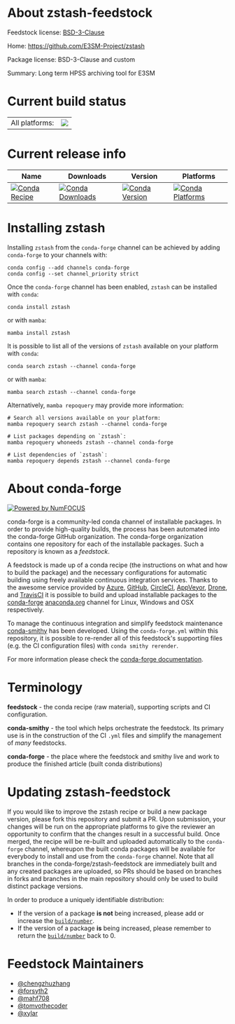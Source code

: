 About zstash-feedstock
======================

Feedstock license: [BSD-3-Clause](https://github.com/conda-forge/zstash-feedstock/blob/main/LICENSE.txt)

Home: https://github.com/E3SM-Project/zstash

Package license: BSD-3-Clause and custom

Summary: Long term HPSS archiving tool for E3SM

Current build status
====================


<table><tr><td>All platforms:</td>
    <td>
      <a href="https://dev.azure.com/conda-forge/feedstock-builds/_build/latest?definitionId=18637&branchName=main">
        <img src="https://dev.azure.com/conda-forge/feedstock-builds/_apis/build/status/zstash-feedstock?branchName=main">
      </a>
    </td>
  </tr>
</table>

Current release info
====================

| Name | Downloads | Version | Platforms |
| --- | --- | --- | --- |
| [![Conda Recipe](https://img.shields.io/badge/recipe-zstash-green.svg)](https://anaconda.org/conda-forge/zstash) | [![Conda Downloads](https://img.shields.io/conda/dn/conda-forge/zstash.svg)](https://anaconda.org/conda-forge/zstash) | [![Conda Version](https://img.shields.io/conda/vn/conda-forge/zstash.svg)](https://anaconda.org/conda-forge/zstash) | [![Conda Platforms](https://img.shields.io/conda/pn/conda-forge/zstash.svg)](https://anaconda.org/conda-forge/zstash) |

Installing zstash
=================

Installing `zstash` from the `conda-forge` channel can be achieved by adding `conda-forge` to your channels with:

```
conda config --add channels conda-forge
conda config --set channel_priority strict
```

Once the `conda-forge` channel has been enabled, `zstash` can be installed with `conda`:

```
conda install zstash
```

or with `mamba`:

```
mamba install zstash
```

It is possible to list all of the versions of `zstash` available on your platform with `conda`:

```
conda search zstash --channel conda-forge
```

or with `mamba`:

```
mamba search zstash --channel conda-forge
```

Alternatively, `mamba repoquery` may provide more information:

```
# Search all versions available on your platform:
mamba repoquery search zstash --channel conda-forge

# List packages depending on `zstash`:
mamba repoquery whoneeds zstash --channel conda-forge

# List dependencies of `zstash`:
mamba repoquery depends zstash --channel conda-forge
```


About conda-forge
=================

[![Powered by
NumFOCUS](https://img.shields.io/badge/powered%20by-NumFOCUS-orange.svg?style=flat&colorA=E1523D&colorB=007D8A)](https://numfocus.org)

conda-forge is a community-led conda channel of installable packages.
In order to provide high-quality builds, the process has been automated into the
conda-forge GitHub organization. The conda-forge organization contains one repository
for each of the installable packages. Such a repository is known as a *feedstock*.

A feedstock is made up of a conda recipe (the instructions on what and how to build
the package) and the necessary configurations for automatic building using freely
available continuous integration services. Thanks to the awesome service provided by
[Azure](https://azure.microsoft.com/en-us/services/devops/), [GitHub](https://github.com/),
[CircleCI](https://circleci.com/), [AppVeyor](https://www.appveyor.com/),
[Drone](https://cloud.drone.io/welcome), and [TravisCI](https://travis-ci.com/)
it is possible to build and upload installable packages to the
[conda-forge](https://anaconda.org/conda-forge) [anaconda.org](https://anaconda.org/)
channel for Linux, Windows and OSX respectively.

To manage the continuous integration and simplify feedstock maintenance
[conda-smithy](https://github.com/conda-forge/conda-smithy) has been developed.
Using the ``conda-forge.yml`` within this repository, it is possible to re-render all of
this feedstock's supporting files (e.g. the CI configuration files) with ``conda smithy rerender``.

For more information please check the [conda-forge documentation](https://conda-forge.org/docs/).

Terminology
===========

**feedstock** - the conda recipe (raw material), supporting scripts and CI configuration.

**conda-smithy** - the tool which helps orchestrate the feedstock.
                   Its primary use is in the construction of the CI ``.yml`` files
                   and simplify the management of *many* feedstocks.

**conda-forge** - the place where the feedstock and smithy live and work to
                  produce the finished article (built conda distributions)


Updating zstash-feedstock
=========================

If you would like to improve the zstash recipe or build a new
package version, please fork this repository and submit a PR. Upon submission,
your changes will be run on the appropriate platforms to give the reviewer an
opportunity to confirm that the changes result in a successful build. Once
merged, the recipe will be re-built and uploaded automatically to the
`conda-forge` channel, whereupon the built conda packages will be available for
everybody to install and use from the `conda-forge` channel.
Note that all branches in the conda-forge/zstash-feedstock are
immediately built and any created packages are uploaded, so PRs should be based
on branches in forks and branches in the main repository should only be used to
build distinct package versions.

In order to produce a uniquely identifiable distribution:
 * If the version of a package **is not** being increased, please add or increase
   the [``build/number``](https://docs.conda.io/projects/conda-build/en/latest/resources/define-metadata.html#build-number-and-string).
 * If the version of a package **is** being increased, please remember to return
   the [``build/number``](https://docs.conda.io/projects/conda-build/en/latest/resources/define-metadata.html#build-number-and-string)
   back to 0.

Feedstock Maintainers
=====================

* [@chengzhuzhang](https://github.com/chengzhuzhang/)
* [@forsyth2](https://github.com/forsyth2/)
* [@mahf708](https://github.com/mahf708/)
* [@tomvothecoder](https://github.com/tomvothecoder/)
* [@xylar](https://github.com/xylar/)

